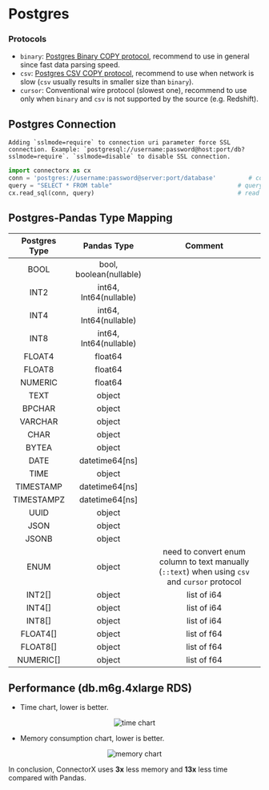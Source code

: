 # Postgres

### Protocols
* `binary`: [Postgres Binary COPY protocol](https://www.postgresql.org/docs/current/sql-copy.html), recommend to use in general since fast data parsing speed.
* `csv`: [Postgres CSV COPY protocol](https://www.postgresql.org/docs/current/sql-copy.html), recommend to use when network is slow (`csv` usually results in smaller size than `binary`).
* `cursor`: Conventional wire protocol (slowest one), recommend to use only when `binary` and `csv` is not supported by the source (e.g. Redshift).

## Postgres Connection
```{hint}
Adding `sslmode=require` to connection uri parameter force SSL connection. Example: `postgresql://username:password@host:port/db?sslmode=require`. `sslmode=disable` to disable SSL connection.
```

```py
import connectorx as cx
conn = 'postgres://username:password@server:port/database'         # connection token
query = "SELECT * FROM table"                                   # query string
cx.read_sql(conn, query)                                        # read data from BigQuery
```

## Postgres-Pandas Type Mapping

| Postgres Type   |      Pandas Type          |  Comment                           |
|:---------------:|:-------------------------:|:----------------------------------:|
| BOOL            | bool, boolean(nullable)   |                                    |
| INT2            | int64, Int64(nullable)    |                                    |
| INT4            | int64, Int64(nullable)    |                                    |
| INT8            | int64, Int64(nullable)    |                                    |
| FLOAT4          | float64                   |                                    |
| FLOAT8          | float64                   |                                    |
| NUMERIC         | float64                   |                                    |
| TEXT            | object                    |                                    |
| BPCHAR          | object                    |                                    |
| VARCHAR         | object                    |                                    |
| CHAR            | object                    |                                    |
| BYTEA           | object                    |                                    |
| DATE            | datetime64[ns]            |                                    |
| TIME            | object                    |                                    |
| TIMESTAMP       | datetime64[ns]            |                                    |
| TIMESTAMPZ      | datetime64[ns]            |                                    |
| UUID            | object                    |                                    |
| JSON            | object                    |                                    |
| JSONB           | object                    |                                    |
| ENUM            | object                    | need to convert enum column to text manually (`::text`) when using `csv` and `cursor` protocol |
| INT2[]          | object                    | list of i64                        |
| INT4[]          | object                    | list of i64                        |
| INT8[]          | object                    | list of i64                        |
| FLOAT4[]        | object                    | list of f64                        |
| FLOAT8[]        | object                    | list of f64                        |
| NUMERIC[]       | object                    | list of f64                        |

## Performance (db.m6g.4xlarge RDS)

- Time chart, lower is better.

<p align="center"><img alt="time chart" src="https://raw.githubusercontent.com/sfu-db/connector-agent/main/assets/pg-time.png"/></p>

- Memory consumption chart, lower is better.

<p align="center"><img alt="memory chart" src="https://raw.githubusercontent.com/sfu-db/connector-agent/main/assets/pg-mem.png"/></p>

In conclusion, ConnectorX uses **3x** less memory and **13x** less time compared with Pandas.